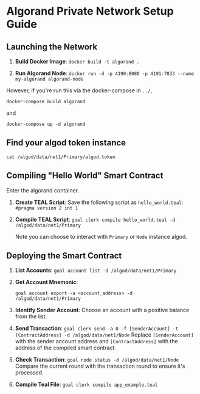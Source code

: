 # Algorand Private Network Setup Guide

## Launching the Network

1. **Build Docker Image**:
   `docker build -t algorand .`

2. **Run Algorand Node**:
   `docker run -d -p 4190:8080 -p 4191:7833 --name my-algorand algorand-node`

However, if you're run this via the docker-compose in `../`,

`docker-compose build algorand`

and

`docker-compose up -d algorand`

## Find your algod token instance

   `cat /algod/data/net1/Primary/algod.token`

## Compiling "Hello World" Smart Contract

Enter the algorand container.

1. **Create TEAL Script**:
   Save the following script as `hello_world.teal`:
   `#pragma version 2
   int 1`

2. **Compile TEAL Script**:
   `goal clerk compile hello_world.teal -d /algod/data/net1/Primary`

   Note you can choose to interact with `Primary` or `Node` instance algod.

## Deploying the Smart Contract

1. **List Accounts**:
   `goal account list -d /algod/data/net1/Primary`

2. **Get Account Mnemonic**:

   `goal account export -a <account_address> -d /algod/data/net1/Primary`

3. **Identify Sender Account**:
   Choose an account with a positive balance from the list.

4. **Send Transaction**:
   `goal clerk send -a 0 -f [SenderAccount] -t [ContractAddress] -d /algod/data/net1/Node`
   Replace `[SenderAccount]` with the sender account address and `[ContractAddress]` with the address of the compiled smart contract.

5. **Check Transaction**:
   `goal node status -d /algod/data/net1/Node`
   Compare the current round with the transaction round to ensure it's processed.

6. **Compile Teal File**:
   `goal clerk compile app_example.teal`

